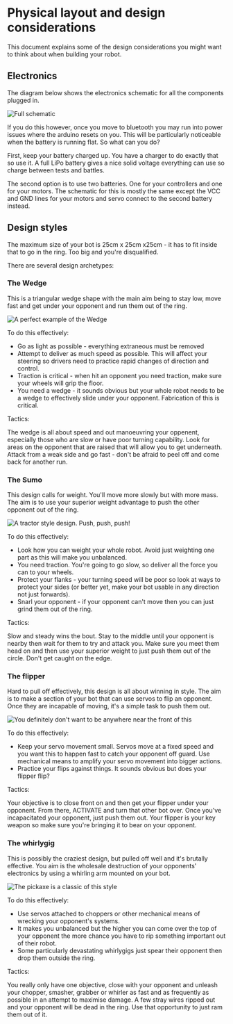 # Physical layout and design considerations

This document explains some of the design considerations you might want to
think about when building your robot.

## Electronics

The diagram below shows the electronics schematic for all the components plugged
in.

![Full schematic](images/full_bot_schem.png)

If you do this however, once you move to bluetooth you may run into power
issues where the arduino resets on you. This will be particularly noticeable
when the battery is running flat. So what can you do?

First, keep your battery charged up. You have a charger to do exactly that so
use it. A full LiPo battery gives a nice solid voltage everything can use so
charge between tests and battles.

The second option is to use two batteries. One for your controllers and one for
your motors. The schematic for this is mostly the same except the VCC and GND
lines for your motors and servo connect to the second battery instead.

## Design styles

The maximum size of your bot is 25cm x 25cm x25cm - it has to fit inside that
to go in the ring. Too big and you're disqualified.

There are several design archetypes:

### The Wedge

This is a triangular wedge shape with the main aim being to stay low, move
fast and get under your opponent and run them out of the ring.

![A perfect example of the Wedge](images/wedge.jpg)

To do this effectively:

* Go as light as possible - everything extraneous must be removed
* Attempt to deliver as much speed as possible. This will affect your steering so
drivers need to practice rapid changes of direction and control.
* Traction is critical - when hit an opponent you need traction, make sure
your wheels will grip the floor.
* You need a wedge - it sounds obvious but your whole robot needs to be a wedge
to effectively slide under your opponent. Fabrication of this is critical.

Tactics:

The wedge is all about speed and out manoeuvring your oppenent, especially
those who are slow or have poor turning capability. Look for areas on the
opponent that are raised that will allow you to get underneath. Attack from a
weak side and go fast - don't be afraid to peel off and come back for another run.

### The Sumo

This design calls for weight. You'll move more slowly but with more mass. The
aim is to use your superior weight advantage to push the other opponent out
of the ring.

![A tractor style design. Push, push, push!](images/sumo.jpg)

To do this effectively:

* Look how you can weight your whole robot. Avoid just weighting one part as
this will make you unbalanced.
* You need traction. You're going to go slow, so deliver all the force you can
to your wheels.
* Protect your flanks - your turning speed will be poor so look at ways to
protect your sides (or better yet, make your bot usable in any direction not just
forwards).
* Snarl your opponent - if your opponent can't move then you can just grind them
out of the ring.

Tactics:

Slow and steady wins the bout. Stay to the middle until your opponent is nearby
then wait for them to try and attack you. Make sure you meet them head on and
then use your superior weight to just push them out of the circle. Don't get
caught on the edge.

### The flipper

Hard to pull off effectively, this design is all about winning in style. The aim is to
make a section of your bot that can use servos to flip an opponent. Once they
are incapable of moving, it's a simple task to push them out.

![You definitely don't want to be anywhere near the front of this](images/flipper.jpg)

To do this effectively:

* Keep your servo movement small. Servos move at a fixed speed and you want
this to happen fast to catch your opponent off guard. Use mechanical means to
amplify your servo movement into bigger actions.
* Practice your flips against things. It sounds obvious but does your flipper
flip?

Tactics:

Your objective is to close front on and then get your flipper under your
opponent. From there, ACTIVATE and turn that other bot over. Once you've
incapacitated your opponent, just push them out. Your flipper is your key
weapon so make sure you're bringing it to bear on your opponent.

### The whirlygig

This is possibly the craziest design, but pulled off well and it's brutally
effective. You aim is the wholesale destruction of your opponents' electronics
by using a whirling arm mounted on your bot.

![The pickaxe is a classic of this style](images/whirlygig.jpg)

To do this effectively:

* Use servos attached to choppers or other mechanical means of wrecking your
opponent's systems.
* It makes you unbalanced but the higher you can come over the top of your
opponent the more chance you have to rip something important out of their
robot.
* Some particularly devastating whirlygigs just spear their opponent then drop
them outside the ring.

Tactics:

You really only have one objective, close with your opponent and unleash your
chopper, smasher, grabber or whirler as fast and as frequently as possible in
an attempt to maximise damage. A few stray wires ripped out and your opponent
will be dead in the ring. Use that opportunity to just ram them out of it.

